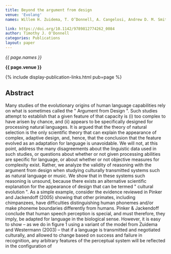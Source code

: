 ```yaml
---
title: Beyond the argument from design
venue: 'Evolang'
names: Willem H. Zuidema, T. O’Donnell, A. Cangelosi, Andrew D. M. Smith, Kenny Smith

link: https://doi.org/10.1142/9789812774262_0084
author: Timothy J. O'Donnell
categories: Publications
layout: paper
---
```


*{{ page.names }}*

**{{ page.venue }}**

{% include display-publication-links.html pub=page %}

## Abstract

Many studies of the evolutionary origins of human language capabilities rely on what is sometimes called the " Argument from Design ". Such studies attempt to establish that a given feature of that capacity is (i) too complex to have arisen by chance, and (ii) appears to be specifically designed for processing natural languages. It is argued that the theory of natural selection is the only scientific theory that can explain the appearance of complex, adaptive design, and, hence, that the conclusion that the feature evolved as an adaptation for language is unavoidable. We will not, at this point, address the many disagreements about the linguistic data used in such studies, or questions about whether or not given processing abilities are specific for language, or about whether or not objective measures for complexity exist. Rather, we analyze the validity of reasoning with the argument from design when studying culturally transmitted systems such as natural language or music. We show that in these systems such reasoning is unsound, because there exists an alternative scientific explanation for the appearance of design that can be termed " cultural evolution ". As a simple example, consider the evidence reviewed in Pinker and Jackendoff (2005) showing that other primates, including chimpanzees, have difficulties distinguishing human phonemes and/or make phoneme boundaries differently from humans. Pinker & Jackendoff conclude that human speech perception is special, and must therefore, they imply, be adapted for language in the biological sense. However, it is easy to show – as we do in figure 1 using a variant of the model from Zuidema and Westermann (2003) – that if a language is transmitted and negotiated culturally, and allowed to change based on success and failure in recognition, any arbitrary features of the perceptual system will be reflected in the configuration of